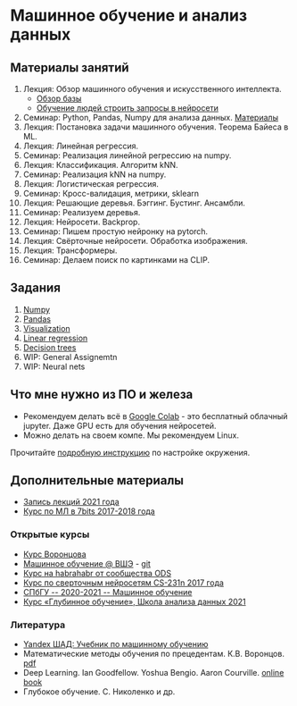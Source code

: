 # Машинное обучение и анализ данных

## Материалы занятий

1. Лекция: Обзор машинного обучения и искусственного интеллекта.
    - [Обзор базы](https://docs.google.com/presentation/d/1nDQ_4wwt_SR0X3_NW1f45gmjPXwpPN3ZU8f1kPViegg/pub?start=false&loop=false&delayms=3000)
    - [Обучение людей строить запросы в нейросети](https://docs.google.com/presentation/d/19FympStiLFY4Src43D8MN-D6Rp_-sf8IzLVGQQ7jY_0/pub?start=false&loop=false&delayms=3000) 
2. Семинар: Python, Pandas, Numpy для анализа данных. [Материалы](01_intro/README.md)
3. Лекция: Постановка задачи машинного обучения. Теорема Байеса в ML.
4. Лекция: Линейная регрессия.
5. Семинар: Реализация линейной регрессию на numpy.
6. Лекция: Классификация. Алгоритм kNN.
7. Семинар: Реализация kNN на numpy.
8. Лекция: Логистическая регрессия.
9. Семинар: Кросс-валидация, метрики, sklearn
10. Лекция: Решающие деревья. Бэггинг. Бустинг. Ансамбли.
11. Семинар: Реализуем деревья.
12. Лекция: Нейросети. Backprop.
13. Семинар: Пишем простую нейронку на pytorch.
14. Лекция: Свёрточные нейросети. Обработка изображения.
15. Лекция: Трансформеры.
16. Семинар: Делаем поиск по картинками на CLIP.

## Задания

1. [Numpy](01_intro/06-hw-numpy.ipynb)
2. [Pandas](01_intro/07-hw-pandas.ipynb)
3. [Visualization](01_intro/08-hw-visualization.ipynb)
4. [Linear regression](02_linear_regression/03-hw-linear-regression.ipynb)
5. [Decision trees](05_trees/03-hw-decision-trees.ipynb)
6. WIP: General Assignemtn
7. WIP: Neural nets

## Что мне нужно из ПО и железа

- Рекомендуем делать всё в [Google Colab](https://colab.research.google.com/) - это бесплатный облачный jupyter. Даже GPU есть для обучения нейросетей.
- Можно делать на своем компе. Мы рекомендуем Linux.

Прочитайте [подробную инструкцию](00_environment_setup/README.md) по настройке окружения.

## Дополнительные материалы

- [Запись лекций 2021 года](https://youtube.com/playlist?list=PLXeMZKMKyJI4vx1cHiB_mdkh77ufir1EE&si=ZSIAMWOLkQSbD_Bh)
- [Курс по МЛ в 7bits 2017-2018 года](https://youtube.com/playlist?list=PLLyuiBK_HOLPfRVN6r9305FKXq1ravbbX&si=vvjh-2c92XSxUucq)

### Открытые курсы

- [Курс Воронцова](http://www.machinelearning.ru/wiki/index.php?title=%D0%9C%D0%B0%D1%88%D0%B8%D0%BD%D0%BD%D0%BE%D0%B5_%D0%BE%D0%B1%D1%83%D1%87%D0%B5%D0%BD%D0%B8%D0%B5_%28%D0%BA%D1%83%D1%80%D1%81_%D0%BB%D0%B5%D0%BA%D1%86%D0%B8%D0%B9%2C_%D0%9A.%D0%92.%D0%92%D0%BE%D1%80%D0%BE%D0%BD%D1%86%D0%BE%D0%B2%29)
- [Машинное обучение @ ВШЭ](http://wiki.cs.hse.ru/Машинное_обучение_1) - [git](https://github.com/esokolov/ml-course-hse)
- [Курс на habrahabr от сообщества ODS](https://github.com/Yorko/mlcourse_open)
- [Курс по сверточным нейросетям CS-231n 2017 года](https://youtube.com/playlist?list=PL3FW7Lu3i5JvHM8ljYj-zLfQRF3EO8sYv&si=MtIHMrOPrH92XB9t)
- [СПбГУ -- 2020-2021 -- Машинное обучение](https://youtube.com/playlist?list=PLwdBkWbW0oHEUmY07a0G5jabP_fWfGQet&si=7QZ9U5PGMtlW4zZq)
- [Курс «Глубинное обучение», Школа анализа данных 2021](https://www.youtube.com/playlist?list=PLJOzdkh8T5kpL2y8-lhHOlBxzLszSyDa0)

### Литература

- [Yandex ШАД: Учебник по машинному обучению](https://academy.yandex.ru/handbook/ml)
- Математические методы обучения по прецедентам. К.В. Воронцов. [pdf](http://www.machinelearning.ru/wiki/images/6/6d/voron-ml-1.pdf)
- Deep Learning. Ian Goodfellow. Yoshua Bengio. Aaron Courville. [online book](https://www.deeplearningbook.org/)
- Глубокое обучение. С. Николенко и др.
